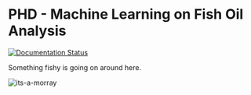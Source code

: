 # PHD - Machine Learning on Fish Oil Analysis

[![Documentation Status](https://readthedocs.org/projects/fishy-business/badge/?version=latest)](https://fishy-business.readthedocs.io/en/latest/?badge=latest)

Something fishy is going on around here.

![its-a-morray](https://user-images.githubusercontent.com/18411037/159612697-22525e7d-352d-444c-b746-5b94f5108449.jpeg)
